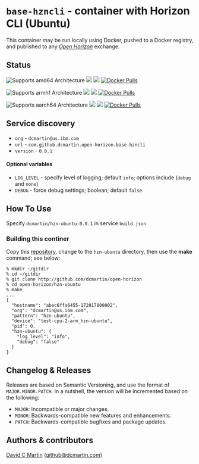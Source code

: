 # `base-hzncli` - container with Horizon CLI (Ubuntu)

This container may be run locally using Docker, pushed to a Docker registry, and published to any [_Open Horizon_][open-horizon] exchange.

## Status

![Supports amd64 Architecture][amd64-shield]
[![](https://images.microbadger.com/badges/image/dcmartin/amd64_base-hzncli.svg)](https://microbadger.com/images/dcmartin/amd64_base-hzncli "Get your own image badge on microbadger.com")
[![](https://images.microbadger.com/badges/version/dcmartin/amd64_base-hzncli.svg)](https://microbadger.com/images/dcmartin/amd64_base-hzncli "Get your own version badge on microbadger.com")
[![Docker Pulls][pulls-amd64]][docker-amd64]

[docker-amd64]: https://hub.docker.com/r/dcmartin/amd64_base-hzncli
[pulls-amd64]: https://img.shields.io/docker/pulls/dcmartin/amd64_base-hzncli.svg

![Supports armhf Architecture][arm-shield]
[![](https://images.microbadger.com/badges/image/dcmartin/arm_base-hzncli.svg)](https://microbadger.com/images/dcmartin/arm_base-hzncli "Get your own image badge on microbadger.com")
[![](https://images.microbadger.com/badges/version/dcmartin/arm_base-hzncli.svg)](https://microbadger.com/images/dcmartin/arm_base-hzncli "Get your own version badge on microbadger.com")
[![Docker Pulls][pulls-arm]][docker-arm]

[docker-arm]: https://hub.docker.com/r/dcmartin/arm_base-hzncli
[pulls-arm]: https://img.shields.io/docker/pulls/dcmartin/arm_base-hzncli.svg

![Supports aarch64 Architecture][arm64-shield]
[![](https://images.microbadger.com/badges/image/dcmartin/arm64_base-hzncli.svg)](https://microbadger.com/images/dcmartin/arm64_base-hzncli "Get your own image badge on microbadger.com")
[![](https://images.microbadger.com/badges/version/dcmartin/arm64_base-hzncli.svg)](https://microbadger.com/images/dcmartin/arm64_base-hzncli "Get your own version badge on microbadger.com")
[![Docker Pulls][pulls-arm64]][docker-arm64]

[docker-arm64]: https://hub.docker.com/r/dcmartin/arm64_base-hzncli
[pulls-arm64]: https://img.shields.io/docker/pulls/dcmartin/arm64_base-hzncli.svg

[arm64-shield]: https://img.shields.io/badge/aarch64-yes-green.svg
[amd64-shield]: https://img.shields.io/badge/amd64-yes-green.svg
[arm-shield]: https://img.shields.io/badge/armhf-yes-green.svg

## Service discovery
+ `org` - `dcmartin@us.ibm.com`
+ `url` - `com.github.dcmartin.open-horizon.base-hzncli`
+ `version` - `0.0.1`

#### Optional variables
+ `LOG_LEVEL` - specify level of logging; default `info`; options include (`debug` and `none`)
+ `DEBUG` - force debug settings; boolean; default `false`

## How To Use

Specify `dcmartin/hzn-ubuntu:0.0.1` in service `build.json`

### Building this continer

Copy this [repository][repository], change to the `hzn-ubuntu` directory, then use the **make** command; see below:

```
% mkdir ~/gitdir
% cd ~/gitdir
% git clone http://github.com/dcmartin/open-horizon
% cd open-horizon/hzn-ubuntu
% make
...
{
  "hostname": "abec6ffa6455-172017000002",
  "org": "dcmartin@us.ibm.com",
  "pattern": "hzn-ubuntu",
  "device": "test-cpu-2-arm_hzn-ubuntu",
  "pid": 0,
  "hzn-ubuntu": {
    "log_level": "info",
    "debug": "false"
  }
}
```

## Changelog & Releases

Releases are based on Semantic Versioning, and use the format
of ``MAJOR.MINOR.PATCH``. In a nutshell, the version will be incremented
based on the following:

- ``MAJOR``: Incompatible or major changes.
- ``MINOR``: Backwards-compatible new features and enhancements.
- ``PATCH``: Backwards-compatible bugfixes and package updates.

## Authors & contributors

[David C Martin][dcmartin] (github@dcmartin.com)

[userinput]: https://github.com/dcmartin/open-horizon/blob/master/hzn-ubuntu/userinput.json
[service-json]: https://github.com/dcmartin/open-horizon/blob/master/hzn-ubuntu/service.json
[build-json]: https://github.com/dcmartin/open-horizon/blob/master/hzn-ubuntu/build.json
[dockerfile]: https://github.com/dcmartin/open-horizon/blob/master/hzn-ubuntu/Dockerfile


[dcmartin]: https://github.com/dcmartin
[edge-fabric]: https://console.test.cloud.ibm.com/docs/services/edge-fabric/getting-started.html
[edge-install]: https://console.test.cloud.ibm.com/docs/services/edge-fabric/adding-devices.html
[edge-slack]: https://ibm-appsci.slack.com/messages/edge-fabric-users/
[ibm-apikeys]: https://console.bluemix.net/iam/#/apikeys
[ibm-registration]: https://console.bluemix.net/registration/
[issue]: https://github.com/dcmartin/open-horizon/issues
[macos-install]: http://pkg.bluehorizon.network/macos
[open-horizon]: http://github.com/open-horizon/
[repository]: https://github.com/dcmartin/open-horizon
[setup]: https://github.com/dcmartin/open-horizon/blob/master/setup/README.md
